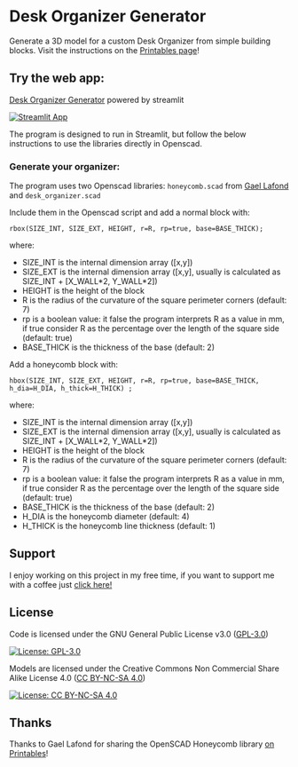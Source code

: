 # Desk Organizer Generator
Generate a 3D model for a custom Desk Organizer from simple building blocks. Visit the instructions on the [Printables page](https://www.printables.com/it/model/498850-desk-organizer-generator)!

## Try the web app:

[Desk Organizer Generator](https://lmonari5-desk-organizer-generator.streamlit.app/) powered by streamlit

[![Streamlit App](https://static.streamlit.io/badges/streamlit_badge_black_white.svg)](https://lmonari5-desk-organizer-generator.streamlit.app/)

The program is designed to run in Streamlit, but follow the below instructions to use the libraries directly in Openscad.

### Generate your organizer:

The program uses two Openscad libraries: `honeycomb.scad` from [Gael Lafond](https://www.printables.com/it/@GaelLafond) and `desk_organizer.scad`

Include them in the Openscad script and add a normal block with:
```
rbox(SIZE_INT, SIZE_EXT, HEIGHT, r=R, rp=true, base=BASE_THICK);
```
where:
- SIZE_INT is the internal dimension array ([x,y])
- SIZE_EXT is the internal dimension array ([x,y], usually is calculated as SIZE_INT + [X_WALL\*2, Y_WALL\*2])
- HEIGHT is the height of the block
- R is the radius of the curvature of the square perimeter corners (default: 7)
- rp is a boolean value: it false the program interprets R as a value in mm, if true consider R as the percentage over the length of the square side (default: true)
- BASE_THICK is the thickness of the base (default: 2)

Add a honeycomb block with:
```
hbox(SIZE_INT, SIZE_EXT, HEIGHT, r=R, rp=true, base=BASE_THICK, h_dia=H_DIA, h_thick=H_THICK) ;
```
where:
- SIZE_INT is the internal dimension array ([x,y])
- SIZE_EXT is the internal dimension array ([x,y], usually is calculated as SIZE_INT + [X_WALL\*2, Y_WALL\*2])
- HEIGHT is the height of the block
- R is the radius of the curvature of the square perimeter corners (default: 7)
- rp is a boolean value: it false the program interprets R as a value in mm, if true consider R as the percentage over the length of the square side (default: true)
- BASE_THICK is the thickness of the base (default: 2)
- H_DIA is the honeycomb diameter (default: 4)
- H_THICK is the honeycomb line thickness (default: 1)
 
## Support

I enjoy working on this project in my free time, if you want to support me with a coffee just [click here!](https://www.paypal.com/donate/?hosted_button_id=V4LJ3Z3B3KXRY)

## License

Code is licensed under the GNU General Public License v3.0 ([GPL-3.0](https://www.gnu.org/licenses/gpl-3.0.en.html))

[![License: GPL-3.0](https://img.shields.io/badge/License-GPL%20v3-lightgrey.svg)](https://www.gnu.org/licenses/gpl-3.0.en.html)

Models are licensed under the Creative Commons Non Commercial Share Alike License 4.0 ([CC BY-NC-SA 4.0](https://creativecommons.org/licenses/by-nc-sa/4.0/))

[![License: CC BY-NC-SA 4.0](https://img.shields.io/badge/License-CC%20BY--NC--SA%204.0-lightgrey.svg)](https://creativecommons.org/licenses/by-nc-sa/4.0/)

## Thanks

Thanks to Gael Lafond for sharing the OpenSCAD Honeycomb library [on Printables](https://www.printables.com/it/model/263718-honeycomb-library-openscad)! 
